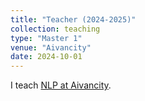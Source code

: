 ```yaml
---
title: "Teacher (2024-2025)"
collection: teaching
type: "Master 1"
venue: "Aivancity"
date: 2024-10-01
---
```


I teach [NLP at Aivancity](https://paullerner.github.io/aivancity_nlp/).